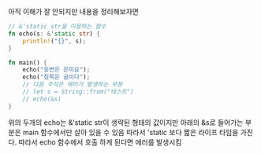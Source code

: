 아직 이해가 잘 안되지만
내용을 정리해보자면
```rust
// &'static str을 이용하는 함수
fn echo(s: &'static str) {
	println!("{}", s);
}

fn main() {
	echo("웅변은 은이요");
	echo("침묵은 금이다");
	// 다음 주석은 에러가 발생하는 부분
	// let s = String::from("테스트")
	// echo(&s)
}
```

위의 두개의 echo는 &'static str이 생략된 형태의 값이지만
아래의 &s로 들어가는 부분은 main 함수에서만 살아 있을 수 있음 따라서  \'static 보다 짧은 라이프 타임을 가진다. 따라서 echo 함수에서 호출 하게 된다면 에러를 발생시킴
